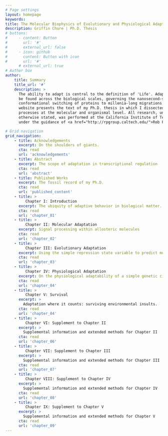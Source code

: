 ```yaml
---
# Page settings
layout: homepage
keywords:
title: The Molecular Biophysics of Evolutionary and Physiological Adaptation
description: Griffin Chure | Ph.D. Thesis
# buttons:
#     - content: Button
#       url: '#'
#       external_url: false
#     - icon: github
#       content: Button with icon
#       url: '#'
      # external_url: true
# Author box
author:
    title: Summary
    title_url: '#'
    description: >
      The ability to adapt is central to the definition of 'Life'. Adaptation can
      be found across the biological scales, governing the nanosecond-scale
      conformational switching of proteins to millenia-long migrations. This
      website presents the text of my Ph.D. thesis in which I dissected adaptive
      processes at the molecular and organismal level. All research, unless
      otherwise stated, was performed at the California Institute of Technology
      under the guidance of <a href="http://rpgroup.caltech.edu/">Rob Phillips</a>.

# Grid navigation
grid_navigation:
    - title: Acknowledgements
      excerpt: On the shoulders of giants.
      cta: read
      url: 'acknowledgements'
    - title: Abstract
      excerpt: The scope of adaptation in transcriptional regulation
      cta: read
      url: 'abstract'
    - title: Published Works
      excerpt: The fossil record of my Ph.D.
      cta: read
      url: 'published_content'
    - title: >
         Chapter I: Introduction
      excerpt: The ubiquity of adaptive behavior in biological matter.
      cta: read
      url: 'chapter_01'
    - title: >
         Chapter II: Molecular Adaptation
      excerpt: Signal processing within allosteric molecules
      cta: read
      url: 'chapter_02'
    - title: >
         Chapter III: Evolutionary Adaptation 
      excerpt: Using the simple repression state variable to predict mutant phenotypes
      cta: read
      url: 'chapter_03'
    - title: >
         Chapter IV: Physiological Adaptation 
      excerpt: On the physiological adaptability of a simple genetic circuit 
      cta: read
      url: 'chapter_04'
    - title: >
         Chapter V: Survival
      excerpt: >
        Adaptation where it counts: surviving environmental insults.
      cta: read
      url: 'chapter_04'
    - title: >
         Chapter VI: Supplement to Chapter II
      excerpt: >
        Supplemental information and extended methods for Chapter II
      cta: read
      url: 'chapter_06'
    - title: >
         Chapter VII: Supplement to Chapter III
      excerpt: >
        Supplemental information and extended methods for Chapter III
      cta: read
      url: 'chapter_07'
    - title: >
         Chapter VIII: Supplement to Chapter IV
      excerpt: >
        Supplemental information and extended methods for Chapter IV
      cta: read
      url: 'chapter_08'
    - title: >
         Chapter IX: Supplement to Chapter V
      excerpt: >
        Supplemental information and extended methods for Chapter V
      cta: read
      url: 'chapter_09'
---
```

